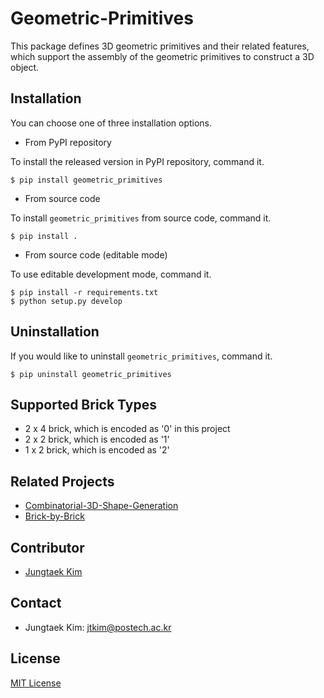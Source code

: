 # Geometric-Primitives

This package defines 3D geometric primitives and their related features, which support the assembly of the geometric primitives to construct a 3D object.

## Installation

You can choose one of three installation options.

* From PyPI repository

To install the released version in PyPI repository, command it.

```shell
$ pip install geometric_primitives
```

* From source code

To install `geometric_primitives` from source code, command it.

```shell
$ pip install .
```

* From source code (editable mode)

To use editable development mode, command it.

```shell
$ pip install -r requirements.txt
$ python setup.py develop
```

## Uninstallation

If you would like to uninstall `geometric_primitives`, command it.

```shell
$ pip uninstall geometric_primitives
```

## Supported Brick Types
* 2 x 4 brick, which is encoded as '0' in this project
* 2 x 2 brick, which is encoded as '1'
* 1 x 2 brick, which is encoded as '2'

## Related Projects

* [Combinatorial-3D-Shape-Generation](https://github.com/POSTECH-CVLab/Combinatorial-3D-Shape-Generation)
* [Brick-by-Brick](https://github.com/POSTECH-CVLab/Brick-by-Brick)

## Contributor
* [Jungtaek Kim](http://jungtaek.github.io)

## Contact
* Jungtaek Kim: [jtkim@postech.ac.kr](mailto:jtkim@postech.ac.kr)

## License
[MIT License](LICENSE)
